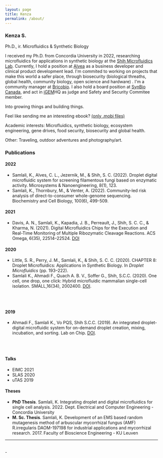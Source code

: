 ```yaml
---
layout: page
title: Kenza
permalink: /about/
---
```


### Kenza S.

Ph.D., ir.
Microfluidics & Synthetic Biology

I received my Ph.D. from Concordia University in 2022, researching microfluidics for applications in synthetic biology at the [Shih Microfluidics Lab](http://users.encs.concordia.ca/~sshih/index.html). Currently, I hold a position at [Alvea](http://alvea.bio) as a business developer and clinical product development lead. I'm commited to working on projects that make this world a safer place, through biosecurity (biological threaths, global health, community biology, open science and hardware) . I'm a community manager at [Bricobio](http://brico.bio). I also hold a board position at [SynBio Canada](https://www.synbiocanada.org/), and act in [iGEM](www.igem.org)HQ as judge and Safety and Security Commitee member.

Into growing things and building things.

Feel like sending me an interesting ebook? [(only .mobi files)](mailto:kenzareads@kindle.com)

Academic interests: Microfluidics, synthetic biology, ecosystem engineering, gene drives, food security, biosecurity and global health.

Other: Traveling, outdoor adventures and photography/art.

### Publications

#### 2022
- Samlali, K., Alves, C. L., Jezernik, M., & Shih, S. C. (2022). Droplet digital microfluidic system for screening filamentous fungi based on enzymatic activity. Microsystems & Nanoengineering, 8(1), 123.
- Samlali, K., Thornbury, M., & Venter, A. (2022). Community-led risk analysis of direct-to-consumer whole-genome sequencing. Biochemistry and Cell Biology, 100(6), 499-509.

#### 2021
- Davis, A. N., Samlali, K., Kapadia, J. B., Perreault, J., Shih, S. C. C., & Kharma, N. (2021). Digital Microfluidics Chips for the Execution and Real-Time Monitoring of Multiple Ribozymatic Cleavage Reactions. ACS Omega, 6(35), 22514–22524. [DOI](https://doi.org/10.1021/acsomega.1c00239) 

#### 2020
- Little, S. R., Perry, J. M., Samlali, K., & Shih, S. C. C. (2020). CHAPTER 8: Droplet Microfluidics: Applications in Synthetic Biology. In *Droplet Microfluidics* (pp. 193–222).
- Samlali K., Ahmadi F., Quach A. B. V., Soffer G., Shih, S.C.C. (2020). One cell, one drop, one click: Hybrid microfluidic mammalian single-cell isolation. SMALL,16(34), 2002400.  [DOI](https://doi.org/10.1002/smll.202002400).

<br>
<div class="img_row">
	<img class="col two" src="{{ site.baseurl }}/img/small_summary.png" alt="" title=""/>
</div>
<br>

#### 2019
- Ahmadi F., Samlali K., Vo PQS, Shih S.C.C. (2019). An integrated droplet-digital microfluidic system for on-demand droplet creation, mixing, incubation, and sorting. Lab on Chip. [DOI](https://pubs.rsc.org/en/content/articlelanding/2019/lc/c8lc01170b).

<br>
<div class="img_row">
	<img class="col two" src="{{ site.baseurl }}/img/labchip.png" alt="" title=""/>
</div>
<br>

#### Talks
- EIMC 2021
- SLAS 2020
- uTAS 2019

#### Theses
- **PhD Thesis**. Samlali, K. Integrating droplet and digital microfluidics for single cell analysis. 2022. Dept. Electrical and Computer Engineering - Concordia University
- **M. Sc. Thesis**. Samlali, K. Development of an EMS based random mutagenesis method of arbuscular mycorrhizal fungus (AMF) R.irregularis DAOM-197198 for industrial applications and mycorrhizal research. 2017. Faculty of Bioscience Engineering - KU Leuven
<hr/>
<br/>
<span class="contacticon center">
	<a href="https://twitter.com/kenzasaml" target="blank"><i class="fa fa-twitter fa-fw"></i></a>
	<a href="mailto:kenza@brico.bio" target="blank"><i class="fa fa-envelope-o fa-fw fa--1x"></i></a>
	<a href="https://linkedin.com/in/kenzasamlali" target="blank"><i class="fa fa-linkedin-square" aria-hidden="true"></i></a>
</span>
<div class="col three caption">
	-
</div>
